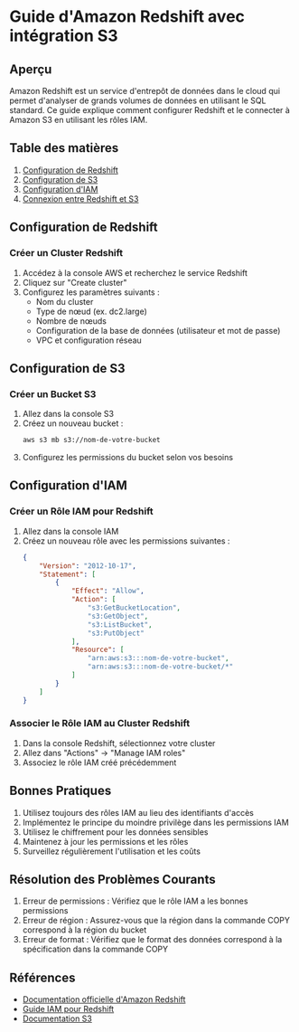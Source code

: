 # Guide d'Amazon Redshift avec intégration S3

## Aperçu
Amazon Redshift est un service d'entrepôt de données dans le cloud qui permet d'analyser de grands volumes de données en utilisant le SQL standard. Ce guide explique comment configurer Redshift et le connecter à Amazon S3 en utilisant les rôles IAM.

## Table des matières
1. [Configuration de Redshift](#configuration-de-redshift)
2. [Configuration de S3](#configuration-de-s3)
3. [Configuration d'IAM](#configuration-diam)
4. [Connexion entre Redshift et S3](#connexion-entre-redshift-et-s3)

## Configuration de Redshift

### Créer un Cluster Redshift
1. Accédez à la console AWS et recherchez le service Redshift
2. Cliquez sur "Create cluster"
3. Configurez les paramètres suivants :
   - Nom du cluster
   - Type de nœud (ex. dc2.large)
   - Nombre de nœuds
   - Configuration de la base de données (utilisateur et mot de passe)
   - VPC et configuration réseau

## Configuration de S3

### Créer un Bucket S3
1. Allez dans la console S3
2. Créez un nouveau bucket :
   ```bash
   aws s3 mb s3://nom-de-votre-bucket
   ```
3. Configurez les permissions du bucket selon vos besoins

## Configuration d'IAM

### Créer un Rôle IAM pour Redshift
1. Allez dans la console IAM
2. Créez un nouveau rôle avec les permissions suivantes :
   ```json
   {
       "Version": "2012-10-17",
       "Statement": [
           {
               "Effect": "Allow",
               "Action": [
                   "s3:GetBucketLocation",
                   "s3:GetObject",
                   "s3:ListBucket",
                   "s3:PutObject"
               ],
               "Resource": [
                   "arn:aws:s3:::nom-de-votre-bucket",
                   "arn:aws:s3:::nom-de-votre-bucket/*"
               ]
           }
       ]
   }
   ```

### Associer le Rôle IAM au Cluster Redshift
1. Dans la console Redshift, sélectionnez votre cluster
2. Allez dans "Actions" → "Manage IAM roles"
3. Associez le rôle IAM créé précédemment

## Bonnes Pratiques
1. Utilisez toujours des rôles IAM au lieu des identifiants d'accès
2. Implémentez le principe du moindre privilège dans les permissions IAM
3. Utilisez le chiffrement pour les données sensibles
4. Maintenez à jour les permissions et les rôles
5. Surveillez régulièrement l'utilisation et les coûts

## Résolution des Problèmes Courants
1. Erreur de permissions : Vérifiez que le rôle IAM a les bonnes permissions
2. Erreur de région : Assurez-vous que la région dans la commande COPY correspond à la région du bucket
3. Erreur de format : Vérifiez que le format des données correspond à la spécification dans la commande COPY

## Références
- [Documentation officielle d'Amazon Redshift](https://docs.aws.amazon.com/redshift/)
- [Guide IAM pour Redshift](https://docs.aws.amazon.com/redshift/latest/mgmt/redshift-iam-authentication-access-control.html)
- [Documentation S3](https://docs.aws.amazon.com/s3/)
